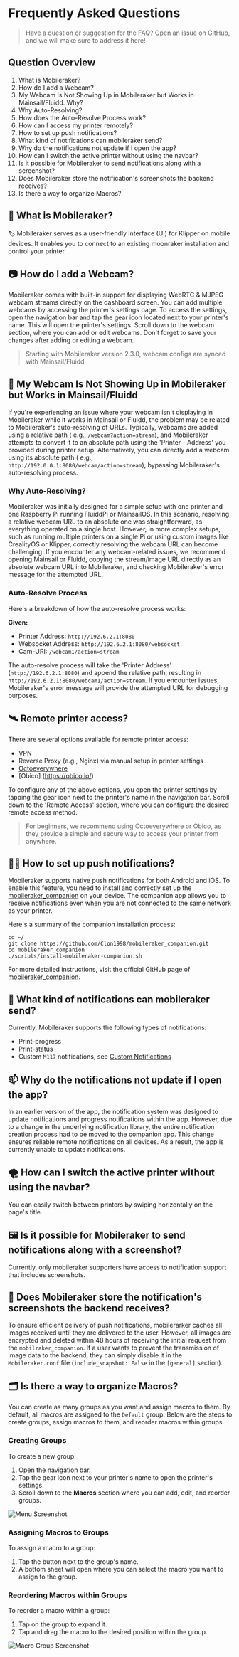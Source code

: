 # Frequently Asked Questions
> Have a question or suggestion for the FAQ? Open an issue on GitHub, and we will make sure to address it here!

## Question Overview

1. What is Mobileraker?
2. How do I add a Webcam?
3. My Webcam Is Not Showing Up in Mobileraker but Works in Mainsail/Fluidd. Why?
4. Why Auto-Resolving?
5. How does the Auto-Resolve Process work?
6. How can I access my printer remotely?
7. How to set up push notifications?
8. What kind of notifications can mobileraker send?
9. Why do the notifications not update if I open the app?
10. How can I switch the active printer without using the navbar?
11. Is it possible for Mobileraker to send notifications along with a screenshot?
12. Does Mobileraker store the notification's screenshots the backend receives?
13. Is there a way to organize Macros?

## 🚀 What is Mobileraker?

🏷️ Mobileraker serves as a user-friendly interface (UI) for Klipper on mobile devices. It enables you to connect to an
existing moonraker installation and control your printer.

## 📷 How do I add a Webcam?

Mobileraker comes with built-in support for displaying WebRTC & MJPEG webcam streams directly on the dashboard screen.
You can
add multiple webcams by accessing the printer's settings page. To access the settings, open the navigation bar and tap
the gear icon located next to your printer's name. This will open the printer's settings. Scroll down to the webcam
section, where you can add or edit webcams. Don't forget to save your changes after adding or editing a webcam.

> Starting with Mobileraker version 2.3.0, webcam configs are synced with Mainsail/Fluidd

## 🎥 My Webcam Is Not Showing Up in Mobileraker but Works in Mainsail/Fluidd

If you're experiencing an issue where your webcam isn't displaying in Mobileraker while it works in Mainsail or Fluidd,
the problem may be related to Mobileraker's auto-resolving of URLs. Typically, webcams are added using a relative path (
e.g., `/webcam?action=stream`), and Mobileraker attempts to convert it to an absolute path using the 'Printer - Address'
you provided during printer setup. Alternatively, you can directly add a webcam using its absolute path (
e.g., `http://192.0.0.1:8080/webcam/action=stream`), bypassing Mobileraker's auto-resolving process.

### Why Auto-Resolving?

Mobileraker was initially designed for a simple setup with one printer and one Raspberry Pi running FluiddPi or
MainsailOS. In this scenario, resolving a relative webcam URL to an absolute one was straightforward, as everything
operated on a single host. However, in more complex setups, such as running multiple printers on a single Pi or using
custom images like CrealityOS or Klipper, correctly resolving the webcam URL can become challenging. If you encounter
any webcam-related issues, we recommend opening Mainsail or Fluidd, copying the stream/image URL directly as an absolute
webcam URL into Mobileraker, and checking Mobileraker's error message for the attempted URL.

### Auto-Resolve Process

Here's a breakdown of how the auto-resolve process works:

**Given:**

- Printer Address: `http://192.6.2.1:8080`
- Websocket Address: `http://192.6.2.1:8080/websocket`
- Cam-URI: `/webcam1/action=stream`

The auto-resolve process will take the 'Printer Address' (`http://192.6.2.1:8080`) and append the relative path,
resulting in `http://192.6.2.1:8080/webcam1/action=stream`. If you encounter issues, Mobileraker's error message will
provide the attempted URL for debugging purposes.

## 🛰️ Remote printer access?

There are several options available for remote printer access:

- VPN
- Reverse Proxy (e.g., Nginx) via manual setup in printer settings
- [Octoeverywhere](https://octoeverywhere.com/)
- [Obico] (https://obico.io/)

To configure any of the above options, you open the printer settings by tapping the gear icon next to the printer's name
in the navigation bar. Scroll down to the 'Remote Access' section, where you can configure the desired remote access
method.

> For beginners, we recommend using Octoeverywhere or Obico, as they provide a simple and secure way to access your
> printer from anywhere.

## 👨‍💻 How to set up push notifications?

Mobileraker supports native push notifications for both Android and iOS. To enable this feature, you need to install and
correctly set up the [mobileraker_companion](https://github.com/Clon1998/mobileraker_companion) on your device. The
companion app allows you to receive notifications even when you are not connected to the same network as your printer.

Here's a summary of the companion installation process:

```shell
cd ~/
git clone https://github.com/Clon1998/mobileraker_companion.git
cd mobileraker_companion
./scripts/install-mobileraker-companion.sh
```

For more detailed instructions, visit the official GitHub page
of  [mobileraker_companion](https://github.com/Clon1998/mobileraker_companion).

## 💬 What kind of notifications can mobileraker send?

Currently, Mobileraker supports the following types of notifications:

- Print-progress
- Print-status
- Custom `M117` notifications,
  see [Custom Notifications](https://github.com/Clon1998/mobileraker_companion/blob/main/docs/Custom_Notifications.md)

## 📫 Why do the notifications not update if I open the app?

In an earlier version of the app, the notification system was designed to update notifications and progress
notifications within the app. However, due to a change in the underlying notification library, the entire notification
creation process had to be moved to the companion app. This change ensures reliable remote notifications on all devices.
As a result, the app is currently unable to update notifications.

## 🌪️ How can I switch the active printer without using the navbar?

You can easily switch between printers by swiping horizontally on the page's title.

## 🖼️ Is it possible for Mobileraker to send notifications along with a screenshot?

Currently, only mobileraker supporters have access to notification support that includes screenshots.

## 🦺 Does Mobileraker store the notification's screenshots the backend receives?

To ensure efficient delivery of push notifications, mobilerarker caches all images received until they are delivered to
the user. However, all images are encrypted and deleted within 48 hours of receiving the initial request from
the `mobilraker_companion`. If a user wants to prevent the transmission of image data to the backend, they can simply
disable it in the `Mobileraker.conf` file (`include_snapshot: False` in the `[general]` section).

## 🗂 Is there a way to organize Macros?

You can create as many groups as you want and assign macros to them.
By default, all macros are assigned to the `Default` group. Below are the steps to create groups, assign macros to them,
and reorder macros within groups.

### Creating Groups

To create a new group:

1. Open the navigation bar.
2. Tap the gear icon next to your printer's name to open the printer's settings.
3. Scroll down to the **Macros** section where you can add, edit, and reorder groups.

![Menu Screenshot](https://raw.githubusercontent.com/Clon1998/mobileraker/master/misc/images/menu_screenshot.png)

### Assigning Macros to Groups

To assign a macro to a group:

1. Tap the button next to the group's name.
2. A bottom sheet will open where you can select the macro you want to assign to the group.

### Reordering Macros within Groups

To reorder a macro within a group:

1. Tap on the group to expand it.
2. Tap and drag the macro to the desired position within the group.

![Macro Group Screenshot](https://raw.githubusercontent.com/Clon1998/mobileraker/master/misc/images/macro_grp_screenshot.png)
